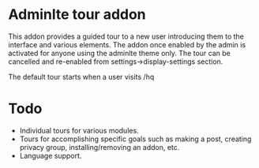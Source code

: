 # Adminlte tour addon

This addon provides a guided tour to a new user introducing them to the interface and various elements. The addon once enabled by the admin is activated for anyone using the adminlte theme only. The tour can be cancelled and re-enabled from settings->display-settings section.

The default tour starts when a user visits /hq

# Todo
- Individual tours for various modules.
- Tours for accomplishing specific goals such as making a post, creating privacy group, installing/removing an addon, etc.
- Language support.

